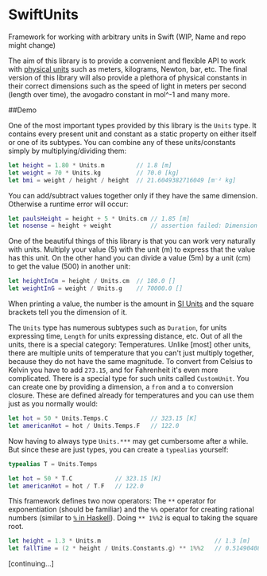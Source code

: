 # SwiftUnits
Framework for working with arbitrary units in Swift (WIP, Name and repo might change)

The aim of this library is to provide a convenient and flexible API to work with [physical units](https://en.wikipedia.org/wiki/Units_of_measurement) such as meters, kilograms, Newton, bar, etc. The final version of this library will also provide a plethora of physical constants in their correct dimensions such as the speed of light in meters per second (length over time), the avogadro constant in mol^-1 and many more.

##Demo

One of the most important types provided by this library is the `Units` type. It contains every present unit and constant as a static property on either itself or one of its subtypes. You can combine any of these units/constants simply by multiplying/dividing them:

```swift
let height = 1.80 * Units.m         // 1.8 [m]
let weight = 70 * Units.kg          // 70.0 [kg]
let bmi = weight / height / height  // 21.6049382716049 [m⁻² kg]
```

You can add/subtract values together only if they have the same dimension. Otherwise a runtime error will occur:

```swift
let paulsHeight = height + 5 * Units.cm // 1.85 [m]
let nosense = height + weight           // assertion failed: Dimension mismatch: [m] vs [kg]
```

One of the beautiful things of this library is that you can work very naturally with units. Multiply your value (5) with the unit (m) to express that the value has this unit. On the other hand you can divide a value (5m) by a unit (cm) to get the value (500) in another unit:

```swift
let heightInCm = height / Units.cm  // 180.0 []
let weightInG = weight / Units.g    // 70000.0 []
```

When printing a value, the number is the amount in [SI Units](https://en.wikipedia.org/wiki/International_System_of_Units) and the square brackets tell you the dimension of it.

The `Units` type has numerous subtypes such as `Duration`, for units expressing time, `Length` for units expressing distance, etc. Out of all the units, there is a special category: Temperatures. Unlike [most] other units, there are multiple units of temperature that you can't just multiply together, because they do not have the same magnitude. To convert from Celsius to Kelvin you have to add `273.15`, and for Fahrenheit it's even more complicated. There is a special type for such units called `CustomUnit`. You can create one by providing a dimension, a `from` and a `to` conversion closure. These are defined already for temperatures and you can use them just as you normally would:

```swift
let hot = 50 * Units.Temps.C            // 323.15 [K]
let americanHot = hot / Units.Temps.F   // 122.0
```

Now having to always type `Units.***` may get cumbersome after a while. But since these are just types, you can create a `typealias` yourself:

```swift
typealias T = Units.Temps

let hot = 50 * T.C            // 323.15 [K]
let americanHot = hot / T.F   // 122.0
```

This framework defines two now operators: The `**` operator for exponentiation (should be familiar) and the `%%` operator for creating rational numbers (similar to [`%` in Haskell](http://hackage.haskell.org/package/base-4.9.0.0/docs/Data-Ratio.html#v:-37-)). Doing `** 1%%2` is equal to taking the square root.

```swift
let height = 1.3 * Units.m                                // 1.3 [m]
let fallTime = (2 * height / Units.Constants.g) ** 1%%2   // 0.514904083664386 [s]
```


[continuing...]
